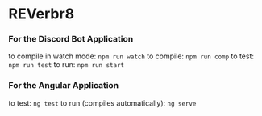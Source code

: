 # REVerbr8
### For the Discord Bot Application
to compile in watch mode:
`npm run watch`
to compile:
`npm run comp`
to test:
`npm run test`
to run:
`npm run start`

### For the Angular Application
to test:
`ng test`
to run (compiles automatically):
`ng serve`
